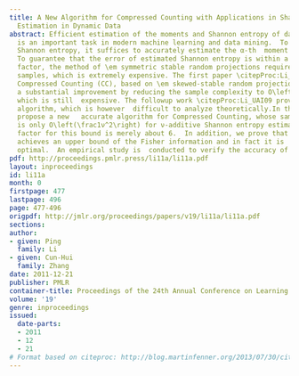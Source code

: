 ```yaml
---
title: A New Algorithm for Compressed Counting with Applications in Shannon Entropy
  Estimation in Dynamic Data
abstract: Efficient estimation of the moments and Shannon entropy of data streams
  is an important task in modern machine learning and data mining.  To estimate the
  Shannon entropy, it suffices to accurately estimate the α-th  moment with ∆= |1-α|\approx0.
  To guarantee that the error of estimated Shannon entropy is within a ν-additive
  factor, the method of \em symmetric stable random projections requires O\left(\frac1ν^2∆^2\right)
  samples, which is extremely expensive. The first paper \citepProc:Li_SODA09 in \em
  Compressed Counting (CC), based on \em skewed-stable random projections, supplies
  a substantial improvement by reducing the sample complexity to O\left(\frac1ν^2∆\right),
  which is still  expensive. The followup work \citepProc:Li_UAI09 provides a  practical
  algorithm, which is however  difficult to analyze theoretically.In this paper, we
  propose a new   accurate algorithm for Compressed Counting, whose sample complexity
  is only O\left(\frac1ν^2\right) for ν-additive Shannon entropy estimation. The constant
  factor for this bound is merely about 6.  In addition, we prove that our algorithm
  achieves an upper bound of the Fisher information and in fact it is  close to 100%  statistically
  optimal.  An empirical study is  conducted to verify the accuracy of our algorithm.
pdf: http://proceedings.pmlr.press/li11a/li11a.pdf
layout: inproceedings
id: li11a
month: 0
firstpage: 477
lastpage: 496
page: 477-496
origpdf: http://jmlr.org/proceedings/papers/v19/li11a/li11a.pdf
sections: 
author:
- given: Ping
  family: Li
- given: Cun-Hui
  family: Zhang
date: 2011-12-21
publisher: PMLR
container-title: Proceedings of the 24th Annual Conference on Learning Theory
volume: '19'
genre: inproceedings
issued:
  date-parts:
  - 2011
  - 12
  - 21
# Format based on citeproc: http://blog.martinfenner.org/2013/07/30/citeproc-yaml-for-bibliographies/
---
```

